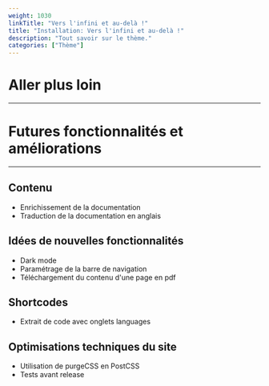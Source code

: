 ```yaml
---
weight: 1030
linkTitle: "Vers l'infini et au-delà !"
title: "Installation: Vers l'infini et au-delà !"
description: "Tout savoir sur le thème."
categories: ["Thème"]
---
```


# Aller plus loin
---

# Futures fonctionnalités et améliorations
---

## Contenu
* Enrichissement de la documentation
* Traduction de la documentation en anglais

## Idées de nouvelles fonctionnalités
* Dark mode
* Paramétrage de la barre de navigation
* Téléchargement du contenu d'une page en pdf

## Shortcodes
* Extrait de code avec onglets languages

## Optimisations techniques du site
* Utilisation de purgeCSS en PostCSS
* Tests avant release